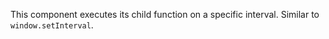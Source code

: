 This component executes its child function on a specific interval. Similar to `window.setInterval`.
